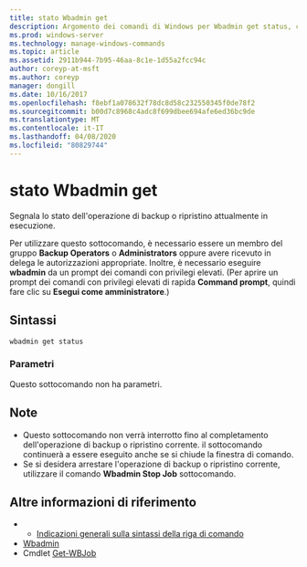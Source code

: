 ```yaml
---
title: stato Wbadmin get
description: Argomento dei comandi di Windows per Wbadmin get status, che indica lo stato dell'operazione di backup o ripristino attualmente in esecuzione.
ms.prod: windows-server
ms.technology: manage-windows-commands
ms.topic: article
ms.assetid: 2911b944-7b95-46aa-8c1e-1d55a2fcc94c
author: coreyp-at-msft
ms.author: coreyp
manager: dongill
ms.date: 10/16/2017
ms.openlocfilehash: f8ebf1a078632f78dc8d58c232550345f0de78f2
ms.sourcegitcommit: b00d7c8968c4adc8f699dbee694afe6ed36bc9de
ms.translationtype: MT
ms.contentlocale: it-IT
ms.lasthandoff: 04/08/2020
ms.locfileid: "80829744"
---
```

# <a name="wbadmin-get-status"></a>stato Wbadmin get



Segnala lo stato dell'operazione di backup o ripristino attualmente in esecuzione.

Per utilizzare questo sottocomando, è necessario essere un membro del gruppo **Backup Operators** o **Administrators** oppure avere ricevuto in delega le autorizzazioni appropriate. Inoltre, è necessario eseguire **wbadmin** da un prompt dei comandi con privilegi elevati. (Per aprire un prompt dei comandi con privilegi elevati di rapida **Command prompt**, quindi fare clic su **Esegui come amministratore**.)

## <a name="syntax"></a>Sintassi

```
wbadmin get status
```

### <a name="parameters"></a>Parametri

Questo sottocomando non ha parametri.

## <a name="remarks"></a>Note

-   Questo sottocomando non verrà interrotto fino al completamento dell'operazione di backup o ripristino corrente. il sottocomando continuerà a essere eseguito anche se si chiude la finestra di comando.
-   Se si desidera arrestare l'operazione di backup o ripristino corrente, utilizzare il comando **Wbadmin Stop Job** sottocomando.

## <a name="additional-references"></a>Altre informazioni di riferimento

-   - [Indicazioni generali sulla sintassi della riga di comando](command-line-syntax-key.md)
-   [Wbadmin](wbadmin.md)
-   Cmdlet [Get-WBJob](https://technet.microsoft.com/library/jj902426.aspx)